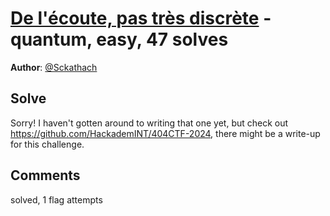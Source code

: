 [De l'écoute, pas très discrète](challenge_files/README.md) - quantum, easy, 47 solves
===

**Author**: [@Sckathach](https://github.com/Sckathach)    

## Solve

Sorry! I haven't gotten around to writing that one yet, but check out https://github.com/HackademINT/404CTF-2024, there might be a write-up for this challenge.

## Comments

solved, 1 flag attempts
